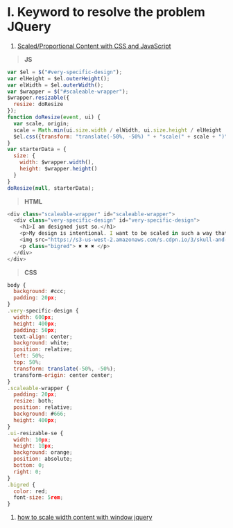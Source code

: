 # I. Keyword to resolve the problem JQuery

1. [Scaled/Proportional Content with CSS and JavaScript](https://css-tricks.com/scaled-proportional-blocks-with-css-and-javascript/)

>**JS**
```javascript
var $el = $("#very-specific-design");
var elHeight = $el.outerHeight();
var elWidth = $el.outerWidth();
var $wrapper = $("#scaleable-wrapper");
$wrapper.resizable({  
  resize: doResize
});
function doResize(event, ui) {    
  var scale, origin;      
  scale = Math.min(ui.size.width / elWidth, ui.size.height / elHeight  );    
  $el.css({transform: "translate(-50%, -50%) " + "scale(" + scale + ")"  }); 
}
var starterData = {   
  size: {    
    width: $wrapper.width(),    
    height: $wrapper.height()  
  }
}
doResize(null, starterData);
```
>**HTML**
```javascript
<div class="scaleable-wrapper" id="scaleable-wrapper">
  <div class="very-specific-design" id="very-specific-design">
    <h1>I am designed just so.</h1>
    <p>My design is intentional. I want to be scaled in such a way that scales the design. No reflows or anything, just straight up scaling. Kinda like SVG.</p>
    <img src="https://s3-us-west-2.amazonaws.com/s.cdpn.io/3/skull-and-crossbones.svg" alt="" />
    <p class="bigred"> ✖ ✖ ✖ </p>
  </div>
</div>
```
>**CSS**
```javascript
body {
  background: #ccc;
  padding: 20px;
}
.very-specific-design {
  width: 600px;
  height: 400px;
  padding: 50px;
  text-align: center;
  background: white;
  position: relative;
  left: 50%;
  top: 50%;
  transform: translate(-50%, -50%);
  transform-origin: center center;
}
.scaleable-wrapper {
  padding: 20px;
  resize: both;
  position: relative;
  background: #666;
  height: 400px;
}
.ui-resizable-se {
  width: 10px;
  height: 10px;
  background: orange;
  position: absolute;
  bottom: 0;
  right: 0;
}
.bigred {
  color: red;
  font-size: 5rem;
}
```

1. [how to scale width content with window jquery]()


